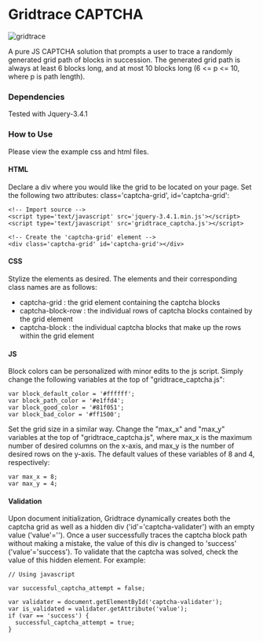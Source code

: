 # Gridtrace CAPTCHA

![gridtrace](https://user-images.githubusercontent.com/17416542/66367417-b59f7c00-e959-11e9-843f-29c7c611f624.gif)

A pure JS CAPTCHA solution that prompts a user to trace a randomly generated grid path of blocks in succession. The generated grid path is always at least 6 blocks long, and at most 10 blocks long (6 <= p <= 10, where p is path length).

### Dependencies

Tested with Jquery-3.4.1

### How to Use

Please view the example css and html files.

#### HTML

Declare a div where you would like the grid to be located on your page. Set the following two attributes: class='captcha-grid', id='captcha-grid':

```
<!-- Import source -->
<script type='text/javascript' src='jquery-3.4.1.min.js'></script>
<script type='text/javascript' src='gridtrace_captcha.js'></script>

<!-- Create the 'captcha-grid' element -->
<div class='captcha-grid' id='captcha-grid'></div>
```

#### CSS

Stylize the elements as desired. The elements and their corresponding class names are as follows:

* captcha-grid : the grid element containing the captcha blocks
* captcha-block-row : the individual rows of captcha blocks contained by the grid element
* captcha-block : the individual captcha blocks that make up the rows within the grid element

#### JS

Block colors can be personalized with minor edits to the js script. Simply change the following variables at the top of "gridtrace_captcha.js":

```
var block_default_color = '#ffffff';
var block_path_color = '#e1ffd4';
var block_good_color = '#81f051';
var block_bad_color = '#ff1500';
```

Set the grid size in a similar way. Change the "max_x" and "max_y" variables at the top of "gridtrace_captcha.js", where max_x is the maximum number of desired columns on the x-axis, and max_y is the number of desired rows on the y-axis. The default values of these variables of 8 and 4, respectively:

```
var max_x = 8;
var max_y = 4;
```

#### Validation

Upon document initialization, Gridtrace dynamically creates both the captcha grid as well as a hidden div ('id'='captcha-validater') with an empty value ('value'=''). Once a user successfully traces the captcha block path without making a mistake, the value of this div is changed to 'success' ('value'='success'). To validate that the captcha was solved, check the value of this hidden element. For example:

```
// Using javascript

var successful_captcha_attempt = false;

var validater = document.getElementById('captcha-validater');
var is_validated = validater.getAttribute('value');
if (var == 'success') {
  successful_captcha_attempt = true;
}
```
